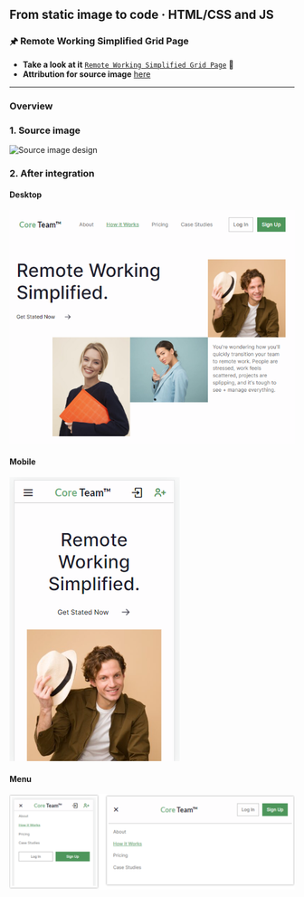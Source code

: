 ## From static image to code · HTML/CSS and JS

### 🖈 Remote Working Simplified Grid Page

 - **Take a look at it** [`Remote Working Simplified Grid Page`](https://gray-mafutala.github.io/remote-working-simplified-grid-page/) 👀
 - **Attribution for source image** [here](https://dribbble.com/shots/15338460-How-it-Works-Grid-Page-UI)
---

### Overview

### 1. Source image
![Source image design](/readme-img/source.jpg)

### 2. After integration
#### Desktop

  ![Site on desktop after integration](/readme-img/desktop.PNG)

#### Mobile

  ![Site on mobile after integration](/readme-img/mobile.PNG)

#### Menu
  ![Mobile menu](/readme-img/menu.png)
